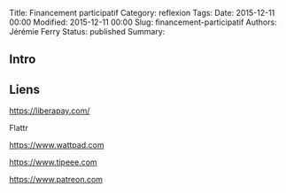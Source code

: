 Title: Financement participatif
Category: reflexion
Tags: 
Date: 2015-12-11 00:00
Modified: 2015-12-11 00:00
Slug: financement-participatif
Authors: Jérémie Ferry
Status: published
Summary:

## Intro

## Liens

https://liberapay.com/

Flattr

https://www.wattpad.com

https://www.tipeee.com

https://www.patreon.com

